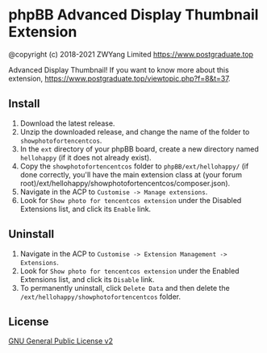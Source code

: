 # phpBB Advanced Display Thumbnail Extension

@copyright (c) 2018-2021 ZWYang Limited <https://www.postgraduate.top>

Advanced Display Thumbnail! If you want to know more about this extension, https://www.postgraduate.top/viewtopic.php?f=8&t=37.

## Install

1. Download the latest release.
2. Unzip the downloaded release, and change the name of the folder to `showphotofortencentcos`.
3. In the `ext` directory of your phpBB board, create a new directory named `hellohappy` (if it does not already exist).
4. Copy the `showphotofortencentcos` folder to `phpBB/ext/hellohappy/` (if done correctly, you'll have the main extension class at (your forum root)/ext/hellohappy/showphotofortencentcos/composer.json).
5. Navigate in the ACP to `Customise -> Manage extensions`.
6. Look for `Show photo for tencentcos extension` under the Disabled Extensions list, and click its `Enable` link.

## Uninstall

1. Navigate in the ACP to `Customise -> Extension Management -> Extensions`.
2. Look for `Show photo for tencentcos extension` under the Enabled Extensions list, and click its `Disable` link.
3. To permanently uninstall, click `Delete Data` and then delete the `/ext/hellohappy/showphotofortencentcos` folder.

## License
[GNU General Public License v2](http://opensource.org/licenses/GPL-2.0)

